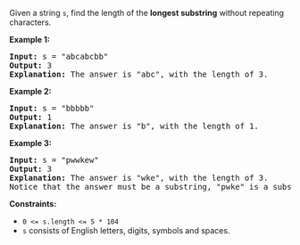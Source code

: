 Given a string <code>s</code>, find the length of the <strong>longest substring</strong> without repeating characters.


<b>Example 1:</b>

<pre>
<b>Input:</b> s = "abcabcbb"
<b>Output:</b> 3
<b>Explanation:</b> The answer is "abc", with the length of 3.
</pre>

<b>Example 2:</b>

<pre>
<b>Input:</b> s = "bbbbb"
<b>Output:</b> 1
<b>Explanation:</b> The answer is "b", with the length of 1.
</pre>

<b>Example 3:</b>

<pre>
<b>Input:</b> s = "pwwkew"
<b>Output:</b> 3
<b>Explanation:</b> The answer is "wke", with the length of 3.
Notice that the answer must be a substring, "pwke" is a subsequence and not a substring.
</pre>


<b>Constraints:</b>

- <code>0 <= s.length <= 5 * 104</code>
- <code>s</code> consists of English letters, digits, symbols and spaces.
